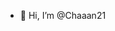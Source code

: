 - 👋 Hi, I’m @Chaaan21


<!---
Chaaan21/Chaaan21 is a ✨ special ✨ repository because its `README.md` (this file) appears on your GitHub profile.
You can click the Preview link to take a look at your changes.
--->
